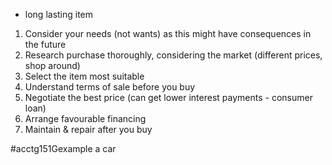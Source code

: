- long lasting item

1. Consider your needs (not wants) as this might have consequences in the future
2. Research purchase thoroughly, considering the market (different prices, shop around)
3. Select the item most suitable
4. Understand terms of sale before you buy
5. Negotiate the best price (can get lower interest payments - consumer loan)
6. Arrange favourable financing
7. Maintain & repair after you buy

#acctg151Gexample a car